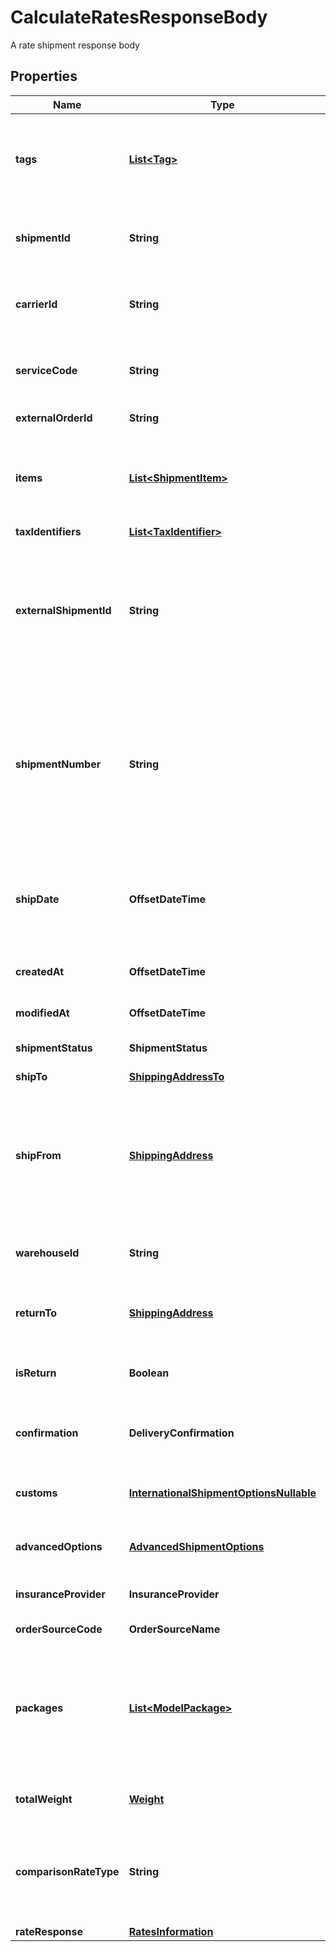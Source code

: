 

# CalculateRatesResponseBody

A rate shipment response body

## Properties

| Name | Type | Description | Notes |
|------------ | ------------- | ------------- | -------------|
|**tags** | [**List&lt;Tag&gt;**](Tag.md) | Arbitrary tags associated with this shipment.  Tags can be used to categorize shipments, and shipments can be queried by their tags.  |  [readonly] |
|**shipmentId** | **String** | A string that uniquely identifies a ShipEngine resource, such as a carrier, label, shipment, etc. |  |
|**carrierId** | **String** | A string that uniquely identifies a ShipEngine resource, such as a carrier, label, shipment, etc. |  [optional] |
|**serviceCode** | **String** | A [carrier service](https://www.shipengine.com/docs/shipping/use-a-carrier-service/), such as &#x60;fedex_ground&#x60;, &#x60;usps_first_class_mail&#x60;, &#x60;flat_rate_envelope&#x60;, etc.  |  [optional] |
|**externalOrderId** | **String** | ID that the Order Source assigned |  [optional] |
|**items** | [**List&lt;ShipmentItem&gt;**](ShipmentItem.md) | Describe the packages included in this shipment as related to potential metadata that was imported from external order sources  |  [optional] |
|**taxIdentifiers** | [**List&lt;TaxIdentifier&gt;**](TaxIdentifier.md) |  |  [optional] |
|**externalShipmentId** | **String** | A unique user-defined key to identify a shipment.  This can be used to retrieve the shipment.  &gt; **Warning:** The &#x60;external_shipment_id&#x60; is limited to 50 characters. Any additional characters will be truncated.  |  [optional] |
|**shipmentNumber** | **String** | A non-unique user-defined number used to identify a shipment.  If undefined, this will match the external_shipment_id of the shipment.  &gt; **Warning:** The &#x60;shipment_number&#x60; is limited to 50 characters. Any additional characters will be truncated.  |  [optional] |
|**shipDate** | **OffsetDateTime** | An [ISO 8601](https://en.wikipedia.org/wiki/ISO_8601) string that represents a date, but not a specific time.  The value _may_ contain a time component, but it will be set to &#x60;00:00:00&#x60; UTC by ShipEngine.  |  |
|**createdAt** | **OffsetDateTime** | An [ISO 8601](https://en.wikipedia.org/wiki/ISO_8601) string that represents a date and time.  |  |
|**modifiedAt** | **OffsetDateTime** | An [ISO 8601](https://en.wikipedia.org/wiki/ISO_8601) string that represents a date and time.  |  |
|**shipmentStatus** | **ShipmentStatus** | The current status of the shipment |  |
|**shipTo** | [**ShippingAddressTo**](ShippingAddressTo.md) | The recipient&#39;s mailing address |  [optional] |
|**shipFrom** | [**ShippingAddress**](ShippingAddress.md) | The shipment&#39;s origin address. If you frequently ship from the same location, consider [creating a warehouse](https://www.shipengine.com/docs/reference/create-warehouse/).  Then you can simply specify the &#x60;warehouse_id&#x60; rather than the complete address each time.  |  [optional] |
|**warehouseId** | **String** | A string that uniquely identifies a ShipEngine resource, such as a carrier, label, shipment, etc. |  [optional] |
|**returnTo** | [**ShippingAddress**](ShippingAddress.md) | The return address for this shipment.  Defaults to the &#x60;ship_from&#x60; address.  |  |
|**isReturn** | **Boolean** | An optional indicator if the shipment is intended to be a return. Defaults to false if not provided.  |  [optional] |
|**confirmation** | **DeliveryConfirmation** | The type of delivery confirmation that is required for this shipment. |  |
|**customs** | [**InternationalShipmentOptionsNullable**](InternationalShipmentOptionsNullable.md) | Customs information.  This is usually only needed for international shipments.  |  |
|**advancedOptions** | [**AdvancedShipmentOptions**](AdvancedShipmentOptions.md) | Advanced shipment options.  These are entirely optional. |  |
|**insuranceProvider** | **InsuranceProvider** | The insurance provider to use for any insured packages in the shipment.  |  |
|**orderSourceCode** | **OrderSourceName** |  |  [optional] |
|**packages** | [**List&lt;ModelPackage&gt;**](ModelPackage.md) | The packages in the shipment.  &gt; **Note:** Some carriers only allow one package per shipment.  If you attempt to create a multi-package shipment for a carrier that doesn&#39;t allow it, an error will be returned.  |  |
|**totalWeight** | [**Weight**](Weight.md) | The combined weight of all packages in the shipment |  |
|**comparisonRateType** | **String** | Calculate a rate for this shipment with the requested carrier using a ratecard that differs from the default.  Only supported for UPS and USPS. |  [optional] |
|**rateResponse** | [**RatesInformation**](RatesInformation.md) | The rates response |  |



